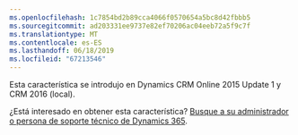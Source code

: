 ```yaml
---
ms.openlocfilehash: 1c7854bd2b89cca4066f0570654a5bc8d42fbbb5
ms.sourcegitcommit: ad203331ee9737e82ef70206ac04eeb72a5f9c7f
ms.translationtype: MT
ms.contentlocale: es-ES
ms.lasthandoff: 06/18/2019
ms.locfileid: "67213546"
---
```

Esta característica se introdujo en Dynamics CRM Online 2015 Update 1 y CRM 2016 (local).  
  
 ¿Está interesado en obtener esta característica? [Busque a su administrador o persona de soporte técnico de Dynamics 365](../basics/find-administrator-support.md).